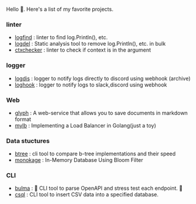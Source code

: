 Hello 👋. Here's a list of my favorite projects.
### linter
* [logfind](https://github.com/seipan/logfind) : linter to find log.Println(), etc.
* [logdel](https://github.com/seipan/logdel) : Static analysis tool to remove log.Println(), etc. in bulk
* [ctxchecker](https://github.com/seipan/ctxchecker) : linter to check if context is in the argument


### logger
* [logdis](https://github.com/seipan/logdis) : logger to notify logs directly to discord using webhook (archive)
* [loghook](https://github.com/seipan/loghook) : logger to notify logs to slack,discord using webhook

### Web
* [glyph](https://github.com/Doer-org/glyph) : A web-service that allows you to save documents in markdown format
* [mylb](https://github.com/seipan/mylb) : Implementing a Load Balancer in Golang(just a toy) 

### Data stuctures
* [btree](https://github.com/seipan/btree) : cli tool to compare b-tree implementations and their speed
* [monokage](github.com/seipan/monokage) : In-Memory Database Using Bloom Filter

### CLI
* [bulma](https://github.com/seipan/bulma) : 👊 CLI tool to parse OpenAPI and stress test each endpoint. 👊 
* [csql](https://github.com/seipan/csql) : CLI tool to insert CSV data into a specified database. 

